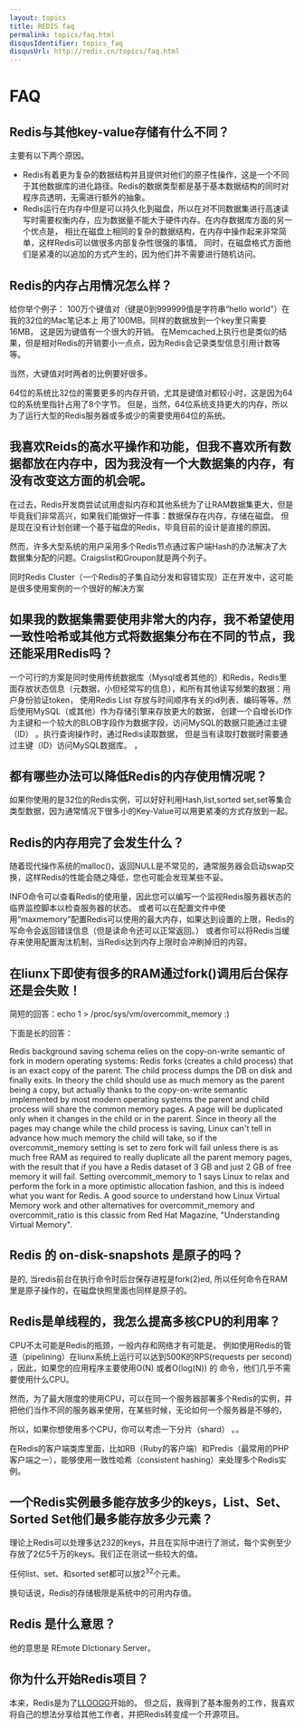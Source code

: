 ```yaml
---
layout: topics
title: REDIS faq
permalink: topics/faq.html
disqusIdentifier: topics_faq
disqusUrl: http://redis.cn/topics/faq.html
---
```


# FAQ

## Redis与其他key-value存储有什么不同？

主要有以下两个原因。

* Redis有着更为复杂的数据结构并且提供对他们的原子性操作，这是一个不同于其他数据库的进化路径。Redis的数据类型都是基于基本数据结构的同时对程序员透明，无需进行额外的抽象。
* Redis运行在内存中但是可以持久化到磁盘，所以在对不同数据集进行高速读写时需要权衡内存，应为数据量不能大于硬件内存。在内存数据库方面的另一个优点是， 相比在磁盘上相同的复杂的数据结构，在内存中操作起来非常简单，这样Redis可以做很多内部复杂性很强的事情。 同时，在磁盘格式方面他们是紧凑的以追加的方式产生的，因为他们并不需要进行随机访问。

## Redis的内存占用情况怎么样？

给你举个例子： 100万个键值对（键是0到999999值是字符串“hello world”）在我的32位的Mac笔记本上 用了100MB。同样的数据放到一个key里只需要16MB， 这是因为键值有一个很大的开销。 在Memcached上执行也是类似的结果，但是相对Redis的开销要小一点点，因为Redis会记录类型信息引用计数等等。

当然，大键值对时两者的比例要好很多。

64位的系统比32位的需要更多的内存开销，尤其是键值对都较小时，这是因为64位的系统里指针占用了8个字节。 但是，当然，64位系统支持更大的内存，所以为了运行大型的Redis服务器或多或少的需要使用64位的系统。

## 我喜欢Reids的高水平操作和功能，但我不喜欢所有数据都放在内存中，因为我没有一个大数据集的内存，有没有改变这方面的机会呢。

在过去，Redis开发商尝试试用虚拟内存和其他系统为了让RAM数据集更大，但是毕竟我们非常高兴，如果我们能做好一件事：数据保存在内存，存储在磁盘。 但是现在没有计划创建一个基于磁盘的Redis，毕竟目前的设计是直接的原因。

然而，许多大型系统的用户采用多个Redis节点通过客户端Hash的办法解决了大数据集分配的问题。Craigslist和Groupon就是两个列子。

同时Redis Cluster（一个Redis的子集自动分发和容错实现）正在开发中，这可能是很多使用案例的一个很好的解决方案


## 如果我的数据集需要使用非常大的内存，我不希望使用一致性哈希或其他方式将数据集分布在不同的节点，我还能采用Redis吗？

一个可行的方案是同时使用传统数据库（Mysql或者其他的）和Redis，Redis里面存放状态信息（元数据，小但经常写的信息），和所有其他读写频繁的数据：用户身份验证token， 使用Redis List 存放与时间顺序有关的id列表、编码等等。然后使用MySQL（或其他）作为存储引擎来存放更大的数据， 创建一个自增长ID作为主键和一个较大的BLOB字段作为数据字段，访问MySQL的数据只能通过主键（ID） 。执行查询操作时，通过Redis读取数据， 但是当有读取打数据时需要通过主键（ID）访问MySQL数据库。 ，

## 都有哪些办法可以降低Redis的内存使用情况呢？

如果你使用的是32位的Redis实例，可以好好利用Hash,list,sorted set,set等集合类型数据，因为通常情况下很多小的Key-Value可以用更紧凑的方式存放到一起。

## Redis的内存用完了会发生什么？

随着现代操作系统的malloc()，返回NULL是不常见的，通常服务器会启动swap交换，这样Redis的性能会随之降低，您也可能会发现某些不妥。

INFO命令可以查看Redis的使用量，因此您可以编写一个监视Redis服务器状态的临界监控脚本以检查服务器的状态。
或者可以在配置文件中使用“maxmemory”配置Redis可以使用的最大内存，如果达到设置的上限，Redis的写命令会返回错误信息（但是读命令还可以正常返回。） 或者你可以将Redis当缓存来使用配置淘汰机制，当Redis达到内存上限时会冲刷掉旧的内容。

## 在liunx下即使有很多的RAM通过fork()调用后台保存还是会失败！

简短的回答：echo 1 > /proc/sys/vm/overcommit_memory :)

下面是长的回答：

Redis background saving schema relies on the copy-on-write semantic of fork in modern operating systems: Redis forks (creates a child process) that is an exact copy of the parent. The child process dumps the DB on disk and finally exits. In theory the child should use as much memory as the parent being a copy, but actually thanks to the copy-on-write semantic implemented by most modern operating systems the parent and child process will share the common memory pages. A page will be duplicated only when it changes in the child or in the parent. Since in theory all the pages may change while the child process is saving, Linux can't tell in advance how much memory the child will take, so if the overcommit_memory setting is set to zero fork will fail unless there is as much free RAM as required to really duplicate all the parent memory pages, with the result that if you have a Redis dataset of 3 GB and just 2 GB of free memory it will fail.
Setting overcommit_memory to 1 says Linux to relax and perform the fork in a more optimistic allocation fashion, and this is indeed what you want for Redis.
A good source to understand how Linux Virtual Memory work and other alternatives for overcommit_memory and overcommit_ratio is this classic from Red Hat Magazine, "Understanding Virtual Memory".

## Redis 的 on-disk-snapshots 是原子的吗？

是的, 当redis前台在执行命令时后台保存进程是fork(2)ed, 所以任何命令在RAM里是原子操作的，在磁盘快照里面也同样是原子的。

## Redis是单线程的，我怎么提高多核CPU的利用率？

CPU不太可能是Redis的瓶颈，一般内存和网络才有可能是。 例如使用Redis的管道（pipelining）在liunx系统上运行可以达到500K的RPS(requests per second) ，因此，如果您的应用程序主要使用O(N) 或者O(log(N)) 的 命令，他们几乎不需要使用什么CPU。

然而，为了最大限度的使用CPU，可以在同一个服务器部署多个Redis的实例，并把他们当作不同的服务器来使用，在某些时候，无论如何一个服务器是不够的，

所以，如果你想使用多个CPU，你可以考虑一下分片（shard） 。。

在Redis的客户端类库里面，比如RB（Ruby的客户端）和Predis（最常用的PHP客户端之一），能够使用一致性哈希（consistent hashing）来处理多个Redis实例。

## 一个Redis实例最多能存放多少的keys，List、Set、Sorted Set他们最多能存放多少元素？

理论上Redis可以处理多达232的keys，并且在实际中进行了测试，每个实例至少存放了2亿5千万的keys。我们正在测试一些较大的值。

任何list、set、和sorted set都可以放2<sup>32</sup>个元素。

换句话说，Redis的存储极限是系统中的可用内存值。

## Redis 是什么意思？

他的意思是 REmote DIctionary Server。

## 你为什么开始Redis项目？

本来，Redis是为了[LLOOGG](http://lloogg.com)开始的。 但之后，我得到了基本服务的工作，我喜欢将自己的想法分享给其他工作者，并把Redis转变成一个开源项目。


